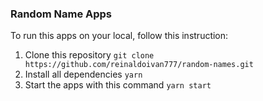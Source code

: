 ### Random Name Apps

To run this apps on your local, follow this instruction:

1. Clone this repository `git clone https://github.com/reinaldoivan777/random-names.git`
2. Install all dependencies `yarn`
3. Start the apps with this command `yarn start`